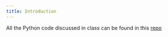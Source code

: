 ```yaml
---
title: Introduction 
---
```

All the Python code discussed in class can be found in this [repo](https://github.com/NDU-CSC325/inclass)

